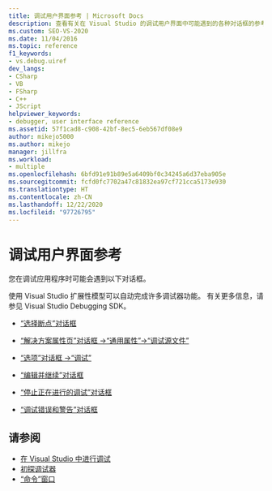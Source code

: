 ```yaml
---
title: 调试用户界面参考 | Microsoft Docs
description: 查看有关在 Visual Studio 的调试用户界面中可能遇到的各种对话框的参考信息的链接。
ms.custom: SEO-VS-2020
ms.date: 11/04/2016
ms.topic: reference
f1_keywords:
- vs.debug.uiref
dev_langs:
- CSharp
- VB
- FSharp
- C++
- JScript
helpviewer_keywords:
- debugger, user interface reference
ms.assetid: 57f1cad8-c908-42bf-8ec5-6eb567df08e9
author: mikejo5000
ms.author: mikejo
manager: jillfra
ms.workload:
- multiple
ms.openlocfilehash: 6bfd91e91b89e5a6409bf0c34245a6d37eba905e
ms.sourcegitcommit: fcfd0fc7702a47c81832ea97cf721cca5173e930
ms.translationtype: HT
ms.contentlocale: zh-CN
ms.lasthandoff: 12/22/2020
ms.locfileid: "97726795"
---
```

# <a name="debugging-user-interface-reference"></a>调试用户界面参考
您在调试应用程序时可能会遇到以下对话框。

 使用 Visual Studio 扩展性模型可以自动完成许多调试器功能。 有关更多信息，请参见 Visual Studio Debugging SDK。

- [“选择断点”对话框](../debugger/choose-breakpoints-dialog-box.md)

- [“解决方案属性页”对话框 ->“通用属性”->“调试源文件”](../debugger/debug-source-files-common-properties-solution-property-pages-dialog-box.md)

- [“选项”对话框 ->“调试”](../debugger/debugging-options-dialog-box.md)

- [“编辑并继续”对话框](../debugger/edit-and-continue-dialog-box.md)

- [“停止正在进行的调试”对话框](../debugger/stop-debugging-in-progress-dialog-box.md)

- [“调试错误和警告”对话框](../debugger/debugging-errors-and-warning-dialog-boxes.md)

## <a name="see-also"></a>请参阅
- [在 Visual Studio 中进行调试](../debugger/index.yml)
- [初探调试器](../debugger/debugger-feature-tour.md)
- [“命令”窗口](../ide/reference/command-window.md)
